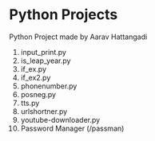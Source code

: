 # Python Projects
Python Project made by Aarav Hattangadi

1. input_print.py
2. is_leap_year.py
3. if_ex.py
4. if_ex2.py
5. phonenumber.py
6. posneg.py
7. tts.py
8. urlshortner.py
9. youtube-downloader.py
10. Password Manager (/passman)
